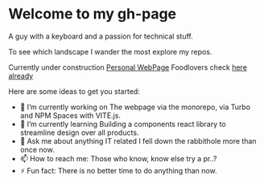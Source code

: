 # Welcome to my gh-page


A guy with a keyboard and a passion for technical stuff.

To see which landscape I wander the most explore my repos. 


Currently under construction [Personal WebPage](benjamindegryse.be)
Foodlovers check [here already](benjamindegryse.be/Recipes)


Here are some ideas to get you started:

- 🔭 I’m currently working on The webpage via the monorepo, via Turbo and NPM Spaces with VITE.js.
- 🌱 I’m currently learning Building a components react library to streamline design over all products.
- 💬 Ask me about anything IT related I fell down the rabbithole more than once now.
- 📫 How to reach me: Those who know, know else try a pr..?
- ⚡ Fun fact: There is no better time to do anything than now.
